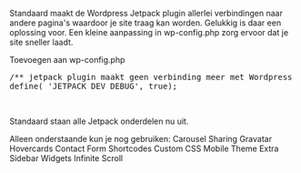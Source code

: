 Standaard maakt de Wordpress Jetpack plugin allerlei verbindingen naar andere pagina's waardoor je site traag kan worden. Gelukkig is daar een oplossing voor. Een kleine aanpassing in wp-config.php zorg ervoor dat je site sneller laadt.

Toevoegen aan wp-config.php
<pre class="lang:php decode:true">/** jetpack plugin maakt geen verbinding meer met Wordpress **/
define( 'JETPACK_DEV_DEBUG', true);</pre>
&nbsp;

Standaard staan alle Jetpack onderdelen nu uit.

Alleen onderstaande kun je nog gebruiken:
Carousel
Sharing
Gravatar Hovercards
Contact Form
Shortcodes
Custom CSS
Mobile Theme
Extra Sidebar Widgets
Infinite Scroll